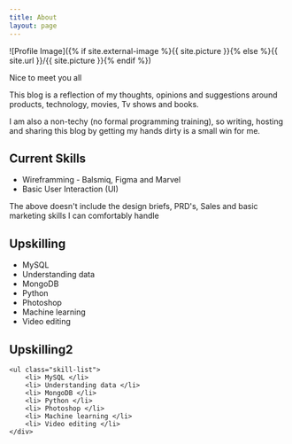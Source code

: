 ```yaml
---
title: About
layout: page
---
```

![Profile Image]({% if site.external-image %}{{ site.picture }}{% else %}{{ site.url }}/{{ site.picture }}{% endif %})

<p>Nice to meet you all</p>

<p>This blog is a reflection of my thoughts, opinions and suggestions around products, technology, movies, Tv shows and books.</p>

<p> I am also a non-techy (no formal programming training), so writing, hosting and sharing this blog by getting my hands dirty is a small win for me.</p>

<h2>Current Skills</h2>

<ul class="skill-list">      
	<li> Wireframming - Balsmiq, Figma and Marvel</li>
	<li> Basic User Interaction (UI)</li>
</ul>

<p> The above doesn't include the design briefs, PRD's, Sales and basic marketing skills I can comfortably handle </p>

<div class="row">
    <div class="col-md-6">

<h2>Upskilling</h2>

<ul class="skill-list">
	<li> MySQL </li>
	<li> Understanding data </li>
	<li> MongoDB </li>
	<li> Python </li>
	<li> Photoshop </li>
	<li> Machine learning </li>
	<li> Video editing </li>
</div>
	<div class="col-md-6">
	<h2>Upskilling2</h2>

	<ul class="skill-list">
		<li> MySQL </li>
		<li> Understanding data </li>
		<li> MongoDB </li>
		<li> Python </li>
		<li> Photoshop </li>
		<li> Machine learning </li>
		<li> Video editing </li>
	</div>
</div>
